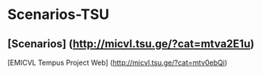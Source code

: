 # Scenarios-TSU
[Scenarios] (http://micvl.tsu.ge/?cat=mtva2E1u)
---------------------------------------------------------------------
[EMICVL Tempus Project Web] (http://micvl.tsu.ge/?cat=mtv0ebQi)
